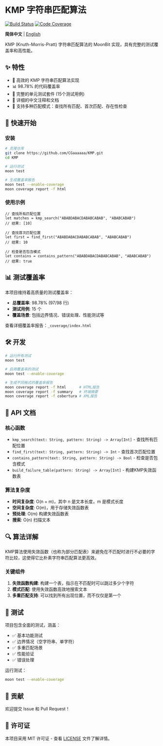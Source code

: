 # KMP 字符串匹配算法



[![Build Status](https://img.shields.io/github/actions/workflow/status/CGaaaaaa/KMP/ci.yml)](https://github.com/CGaaaaaa/KMP/actions) [![Code Coverage](https://img.shields.io/badge/coverage-98.78%25-brightgreen)](./coverage.xml) 

**简体中文** | [English](README_EN.md)

KMP (Knuth-Morris-Pratt) 字符串匹配算法的 MoonBit 实现，具有完整的测试覆盖率和高性能。

## ✨ 特性

- 🚀 高效的 KMP 字符串匹配算法实现
- 📊 98.78% 的代码覆盖率
- 🧪 完整的单元测试套件 (15个测试用例)
- 📝 详细的中文注释和文档
- 🔧 支持多种匹配模式：查找所有匹配、首次匹配、存在性检查

## 🚀 快速开始

### 安装

```bash
# 克隆仓库
git clone https://github.com/CGaaaaaa/KMP.git
cd KMP

# 运行测试
moon test

# 生成覆盖率报告
moon test --enable-coverage
moon coverage report -f html
```

### 使用示例

```moonbit
// 查找所有匹配位置
let matches = kmp_search("ABABDABACDABABCABAB", "ABABCABAB")
// 结果: [10]

// 查找首次匹配位置
let first = find_first("ABABDABACDABABCABAB", "ABABCABAB")
// 结果: 10

// 检查是否包含模式
let contains = contains_pattern("ABABDABACDABABCABAB", "ABABCABAB")
// 结果: true
```

## 📊 测试覆盖率

本项目维持着高质量的测试覆盖率：

- **总覆盖率**: 98.78% (97/98 行)
- **测试用例**: 15 个
- **覆盖场景**: 包括边界情况、错误处理、性能测试等

查看详细覆盖率报告：`_coverage/index.html`

## 🛠️ 开发

```bash
# 运行所有测试
moon test

# 启用覆盖率的测试
moon test --enable-coverage

# 生成不同格式的覆盖率报告
moon coverage report -f html      # HTML报告
moon coverage report -f summary   # 终端摘要
moon coverage report -f cobertura # XML报告
```

## 📝 API 文档

### 核心函数

- `kmp_search(text: String, pattern: String) -> Array[Int]` - 查找所有匹配位置
- `find_first(text: String, pattern: String) -> Int` - 查找首次匹配位置
- `contains_pattern(text: String, pattern: String) -> Bool` - 检查是否包含模式
- `build_failure_table(pattern: String) -> Array[Int]` - 构建KMP失效函数表

### 算法复杂度

- **时间复杂度**: O(n + m)，其中 n 是文本长度，m 是模式长度
- **空间复杂度**: O(m)，用于存储失效函数表
- **预处理**: O(m) 构建失效函数表
- **搜索**: O(n) 扫描文本

## 🔍 算法详解

KMP算法使用失效函数（也称为部分匹配表）来避免在不匹配时进行不必要的字符比较，这使得它比朴素字符串匹配算法更高效。

### 关键组件

1. **失效函数构建**: 构建一个表，指示在不匹配时可以跳过多少个字符
2. **模式匹配**: 使用失效函数高效地搜索文本
3. **多重匹配支持**: 可以找到所有出现位置，而不仅仅是第一个

## 🧪 测试

项目包含全面的测试，涵盖：

- ✅ 基本功能测试
- ✅ 边界情况（空字符串、单字符）
- ✅ 多重匹配场景
- ✅ 性能验证
- ✅ 错误处理

运行测试：
```bash
moon test --enable-coverage
```

## 🤝 贡献

欢迎提交 Issue 和 Pull Request！

## 📄 许可证

本项目采用 MIT 许可证 - 查看 [LICENSE](LICENSE) 文件了解详情。